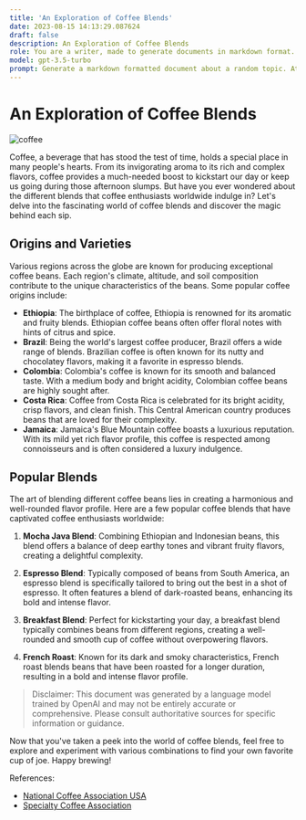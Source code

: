 ```yaml
---
title: 'An Exploration of Coffee Blends'
date: 2023-08-15 14:13:29.087624
draft: false
description: An Exploration of Coffee Blends
role: You are a writer, made to generate documents in markdown format. It is very important that all of the documents you generate are in valid markdown format.
model: gpt-3.5-turbo
prompt: Generate a markdown formatted document about a random topic. At the bottom, include a disclaimer explaining that the document was generated by you. The first line of the document should be the title. Make sure that the entire document is in proper markdown format, using a mix of various tags to make the document visually appealing.
---
```


# An Exploration of Coffee Blends

![coffee](https://images.unsplash.com/photo-1607207715159-dcb356c0d07b?ixid=MnwxMjA3fDB8MHxwaG90by1wYWdlfHx8fGVufDh8fHx8&ixlib=rb-1.2.1&auto=format&fit=crop&w=1050&q=80)

Coffee, a beverage that has stood the test of time, holds a special place in many people's hearts. From its invigorating aroma to its rich and complex flavors, coffee provides a much-needed boost to kickstart our day or keep us going during those afternoon slumps. But have you ever wondered about the different blends that coffee enthusiasts worldwide indulge in? Let's delve into the fascinating world of coffee blends and discover the magic behind each sip.

## Origins and Varieties

Various regions across the globe are known for producing exceptional coffee beans. Each region's climate, altitude, and soil composition contribute to the unique characteristics of the beans. Some popular coffee origins include:

- **Ethiopia**: The birthplace of coffee, Ethiopia is renowned for its aromatic and fruity blends. Ethiopian coffee beans often offer floral notes with hints of citrus and spice.
- **Brazil**: Being the world's largest coffee producer, Brazil offers a wide range of blends. Brazilian coffee is often known for its nutty and chocolatey flavors, making it a favorite in espresso blends.
- **Colombia**: Colombia's coffee is known for its smooth and balanced taste. With a medium body and bright acidity, Colombian coffee beans are highly sought after.
- **Costa Rica**: Coffee from Costa Rica is celebrated for its bright acidity, crisp flavors, and clean finish. This Central American country produces beans that are loved for their complexity.
- **Jamaica**: Jamaica's Blue Mountain coffee boasts a luxurious reputation. With its mild yet rich flavor profile, this coffee is respected among connoisseurs and is often considered a luxury indulgence.

## Popular Blends

The art of blending different coffee beans lies in creating a harmonious and well-rounded flavor profile. Here are a few popular coffee blends that have captivated coffee enthusiasts worldwide:

1. **Mocha Java Blend**: Combining Ethiopian and Indonesian beans, this blend offers a balance of deep earthy tones and vibrant fruity flavors, creating a delightful complexity.

2. **Espresso Blend**: Typically composed of beans from South America, an espresso blend is specifically tailored to bring out the best in a shot of espresso. It often features a blend of dark-roasted beans, enhancing its bold and intense flavor.

3. **Breakfast Blend**: Perfect for kickstarting your day, a breakfast blend typically combines beans from different regions, creating a well-rounded and smooth cup of coffee without overpowering flavors.

4. **French Roast**: Known for its dark and smoky characteristics, French roast blends beans that have been roasted for a longer duration, resulting in a bold and intense flavor profile.

> Disclaimer: This document was generated by a language model trained by OpenAI and may not be entirely accurate or comprehensive. Please consult authoritative sources for specific information or guidance.

Now that you've taken a peek into the world of coffee blends, feel free to explore and experiment with various combinations to find your own favorite cup of joe. Happy brewing!

References:
- [National Coffee Association USA](https://www.ncausa.org/)
- [Specialty Coffee Association](https://sca.coffee/)